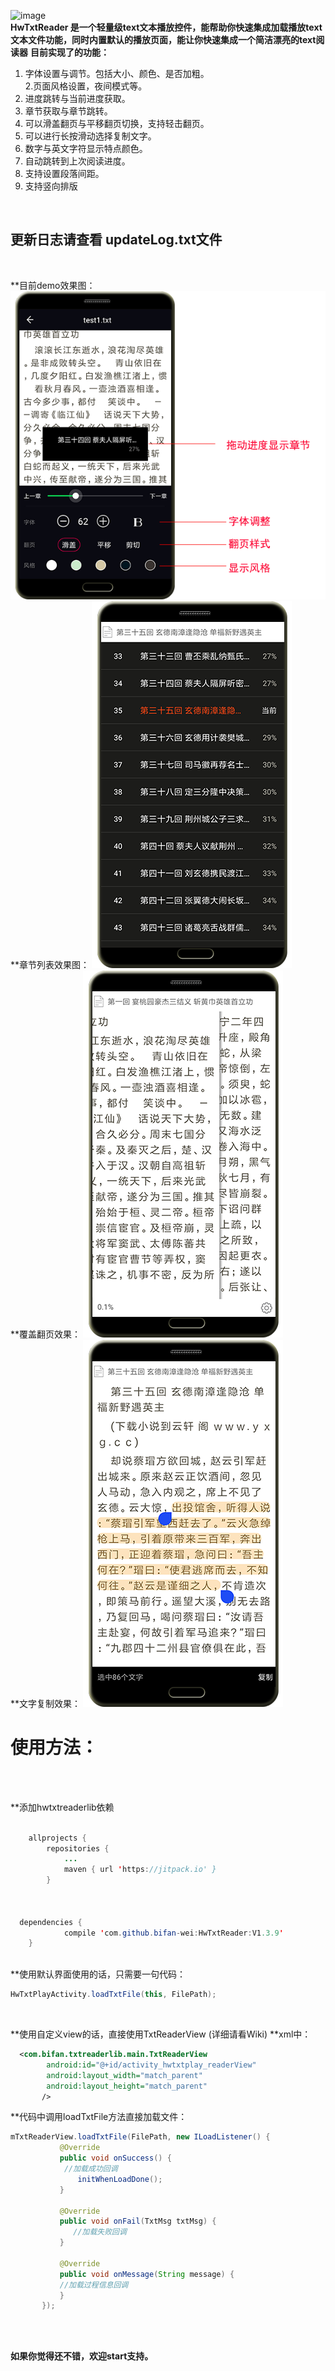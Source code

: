 ![image](https://github.com/bifan-wei/HwTxtReader/blob/master/pics/ic_txt_logo.png) <br> 
**HwTxtReader 是一个轻量级text文本播放控件，能帮助你快速集成加载播放text文本文件功能，同时内置默认的播放页面，能让你快速集成一个简洁漂亮的text阅读器**
**目前实现了的功能：**
1. 字体设置与调节。包括大小、颜色、是否加粗。<br> 
2.页面风格设置，夜间模式等。<br> 
3. 进度跳转与当前进度获取。<br> 
4. 章节获取与章节跳转。<br> 
5. 可以滑盖翻页与平移翻页切换，支持轻击翻页。<br> 
6. 可以进行长按滑动选择复制文字。<br> 
7. 数字与英文字符显示特点颜色。<br> 
8. 自动跳转到上次阅读进度。<br> 
9. 支持设置段落间距。<br> 
10. 支持竖向排版
<br>

## 更新日志请查看 updateLog.txt文件
<br>

**目前demo效果图：
![image](https://github.com/bifan-wei/HwTxtReader/blob/master/pics/ic_reader1.png)
<br>
**章节列表效果图：
![image](https://github.com/bifan-wei/HwTxtReader/blob/master/pics/ic_chaper.png)
<br>
**覆盖翻页效果：
![image](https://github.com/bifan-wei/HwTxtReader/blob/master/pics/ic_cover.png)
<br>
**文字复制效果：
![image](https://github.com/bifan-wei/HwTxtReader/blob/master/pics/ic_copy.png)
<br>

# 使用方法：
<br>
<br>

**添加hwtxtreaderlib依赖 

```java

    allprojects {
		repositories {
			...
			maven { url 'https://jitpack.io' }
		}
  

 
  dependencies {
	        compile 'com.github.bifan-wei:HwTxtReader:V1.3.9'
	}
	
```

**使用默认界面使用的话，只需要一句代码： 
 ```java
 HwTxtPlayActivity.loadTxtFile(this, FilePath);
 ```
<br>

**使用自定义view的话，直接使用TxtReaderView (详细请看Wiki)
**xml中：
```xml
  <com.bifan.txtreaderlib.main.TxtReaderView 
        android:id="@+id/activity_hwtxtplay_readerView" 
        android:layout_width="match_parent"  
        android:layout_height="match_parent" 
       />
```
**代码中调用loadTxtFile方法直接加载文件：
 
 ```java
 mTxtReaderView.loadTxtFile(FilePath, new ILoadListener() { 
            @Override 
            public void onSuccess() { 
             //加载成功回调 
                initWhenLoadDone(); 
            } 

            @Override 
            public void onFail(TxtMsg txtMsg) { 
               //加载失败回调 
            } 

            @Override 
            public void onMessage(String message) {  
            //加载过程信息回调 
            } 
        }); 
```
<br> 
<br> 

**如果你觉得还不错，欢迎start支持。**<br> 

